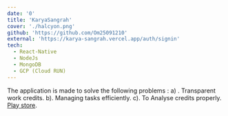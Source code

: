 ```yaml
---
date: '0'
title: 'KaryaSangrah'
cover: './halcyon.png'
github: 'https://github.com/Om25091210'
external: 'https://karya-sangrah.vercel.app/auth/signin'
tech:
  - React-Native
  - NodeJs
  - MongoDB
  - GCP (Cloud RUN)
---
```


The application is made to solve the following problems : a) . Transparent work credits. b). Managing tasks efficiently. c). To Analyse credits properly. [Play store](https://play.google.com/store/apps/details?id=com.gov_project).
